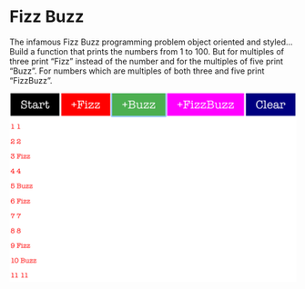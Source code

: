 # Fizz Buzz 
The infamous Fizz Buzz programming problem object oriented and styled... Build a function that prints the numbers from 1 to 100. But for multiples of three print “Fizz” instead of the number and for the multiples of five print “Buzz”. For numbers which are multiples of both three and five print “FizzBuzz”.

![optional description](/images/fizz.png "optional description")


